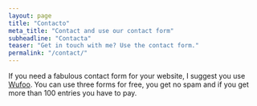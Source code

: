 ```yaml
---
layout: page
title: "Contacto"
meta_title: "Contact and use our contact form"
subheadline: "Contacta"
teaser: "Get in touch with me? Use the contact form."
permalink: "/contact/"
---
```

If you need a fabulous contact form for your website, I suggest you use [Wufoo][1]. You can use three forms for free, you get no spam and if you get more than 100 entries you have to pay.


 [1]: http://www.wufoo.com/
